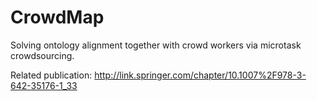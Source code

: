 # CrowdMap

Solving ontology alignment together with crowd workers via microtask crowdsourcing.

Related publication: http://link.springer.com/chapter/10.1007%2F978-3-642-35176-1_33

